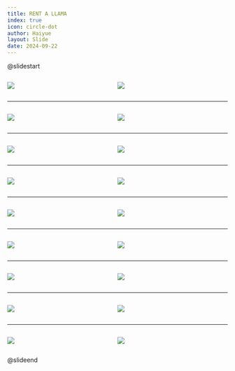 ```yaml
---
title: RENT A LLAMA
index: true
icon: circle-dot
author: Haiyue
layout: Slide
date: 2024-09-22
---
```

 
@slidestart

<div style="display:flex">
<div style="flex:1">

![](https://raw.githubusercontent.com/yclord/reading/refs/heads/master/english/Level-M/RENT%20A%20LLAMA/001.webp)
</div>
<div style="flex:1">

![](https://raw.githubusercontent.com/yclord/reading/refs/heads/master/english/Level-M/RENT%20A%20LLAMA/002.webp)
</div>
</div>

---

<div style="display:flex">
<div style="flex:1">

![](https://raw.githubusercontent.com/yclord/reading/refs/heads/master/english/Level-M/RENT%20A%20LLAMA/003.webp)
</div>
<div style="flex:1">

![](https://raw.githubusercontent.com/yclord/reading/refs/heads/master/english/Level-M/RENT%20A%20LLAMA/004.webp)
</div>
</div>

---

<div style="display:flex">
<div style="flex:1">

![](https://raw.githubusercontent.com/yclord/reading/refs/heads/master/english/Level-M/RENT%20A%20LLAMA/005.webp)
</div>
<div style="flex:1">

![](https://raw.githubusercontent.com/yclord/reading/refs/heads/master/english/Level-M/RENT%20A%20LLAMA/006.webp)
</div>
</div>

---

<div style="display:flex">
<div style="flex:1">

![](https://raw.githubusercontent.com/yclord/reading/refs/heads/master/english/Level-M/RENT%20A%20LLAMA/007.webp)
</div>
<div style="flex:1">

![](https://raw.githubusercontent.com/yclord/reading/refs/heads/master/english/Level-M/RENT%20A%20LLAMA/008.webp)
</div>
</div>

---

<div style="display:flex">
<div style="flex:1">

![](https://raw.githubusercontent.com/yclord/reading/refs/heads/master/english/Level-M/RENT%20A%20LLAMA/009.webp)
</div>
<div style="flex:1">

![](https://raw.githubusercontent.com/yclord/reading/refs/heads/master/english/Level-M/RENT%20A%20LLAMA/010.webp)
</div>
</div>

---

<div style="display:flex">
<div style="flex:1">

![](https://raw.githubusercontent.com/yclord/reading/refs/heads/master/english/Level-M/RENT%20A%20LLAMA/011.webp)
</div>
<div style="flex:1">

![](https://raw.githubusercontent.com/yclord/reading/refs/heads/master/english/Level-M/RENT%20A%20LLAMA/012.webp)
</div>
</div>

---

<div style="display:flex">
<div style="flex:1">

![](https://raw.githubusercontent.com/yclord/reading/refs/heads/master/english/Level-M/RENT%20A%20LLAMA/013.webp)
</div>
<div style="flex:1">

![](https://raw.githubusercontent.com/yclord/reading/refs/heads/master/english/Level-M/RENT%20A%20LLAMA/014.webp)
</div>
</div>

---

<div style="display:flex">
<div style="flex:1">

![](https://raw.githubusercontent.com/yclord/reading/refs/heads/master/english/Level-M/RENT%20A%20LLAMA/015.webp)
</div>
<div style="flex:1">

![](https://raw.githubusercontent.com/yclord/reading/refs/heads/master/english/Level-M/RENT%20A%20LLAMA/016.webp)
</div>
</div>

---

<div style="display:flex">
<div style="flex:1">

![](https://raw.githubusercontent.com/yclord/reading/refs/heads/master/english/Level-M/RENT%20A%20LLAMA/017.webp)
</div>
<div style="flex:1">

![](https://raw.githubusercontent.com/yclord/reading/refs/heads/master/english/Level-M/RENT%20A%20LLAMA/018.webp)
</div>
</div>

@slideend